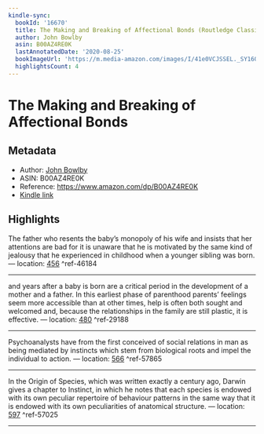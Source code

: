 ```yaml
---
kindle-sync:
  bookId: '16670'
  title: The Making and Breaking of Affectional Bonds (Routledge Classics)
  author: John Bowlby
  asin: B00AZ4RE0K
  lastAnnotatedDate: '2020-08-25'
  bookImageUrl: 'https://m.media-amazon.com/images/I/41e0VCJSSEL._SY160.jpg'
  highlightsCount: 4
---
```

# The Making and Breaking of Affectional Bonds
## Metadata
* Author: [John Bowlby](https://www.amazon.comundefined)
* ASIN: B00AZ4RE0K
* Reference: https://www.amazon.com/dp/B00AZ4RE0K
* [Kindle link](kindle://book?action=open&asin=B00AZ4RE0K)

## Highlights
The father who resents the baby’s monopoly of his wife and insists that her attentions are bad for it is unaware that he is motivated by the same kind of jealousy that he experienced in childhood when a younger sibling was born. — location: [456](kindle://book?action=open&asin=B00AZ4RE0K&location=456) ^ref-46184

---
and years after a baby is born are a critical period in the development of a mother and a father. In this earliest phase of parenthood parents’ feelings seem more accessible than at other times, help is often both sought and welcomed and, because the relationships in the family are still plastic, it is effective. — location: [480](kindle://book?action=open&asin=B00AZ4RE0K&location=480) ^ref-29188

---
Psychoanalysts have from the first conceived of social relations in man as being mediated by instincts which stem from biological roots and impel the individual to action. — location: [566](kindle://book?action=open&asin=B00AZ4RE0K&location=566) ^ref-57865

---
In the Origin of Species, which was written exactly a century ago, Darwin gives a chapter to Instinct, in which he notes that each species is endowed with its own peculiar repertoire of behaviour patterns in the same way that it is endowed with its own peculiarities of anatomical structure. — location: [597](kindle://book?action=open&asin=B00AZ4RE0K&location=597) ^ref-57025

---
